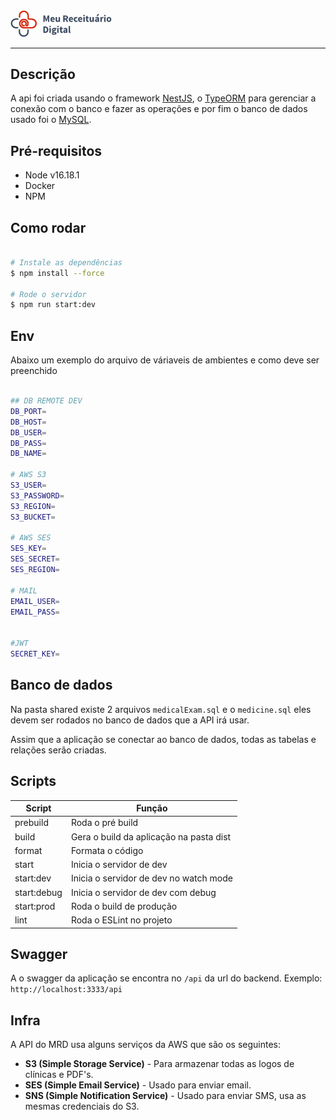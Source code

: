 <img style=" width: 162px; mix-blend-mode: multiply;" src="https://github.com/ms3ti/ReceituarioDigital-backend/blob/main/src/assets/mrd-logo-300px.png?raw=true" alt="MRD">


------


## Descrição

A api foi criada usando o framework [NestJS](https://nestjs.com/), o [TypeORM](https://typeorm.io/) para gerenciar a conexão com o banco e fazer as operações e por fim o banco de dados usado foi o [MySQL](https://www.mysql.com/).

## Pré-requisitos

* Node v16.18.1
* Docker
* NPM


## Como rodar

```bash

# Instale as dependências
$ npm install --force

# Rode o servidor
$ npm run start:dev
```

## Env

Abaixo um exemplo do arquivo de váriaveis de ambientes e como deve ser preenchido
```bash

## DB REMOTE DEV
DB_PORT=
DB_HOST=
DB_USER=
DB_PASS=
DB_NAME=

# AWS S3
S3_USER=
S3_PASSWORD=
S3_REGION=
S3_BUCKET=

# AWS SES
SES_KEY=
SES_SECRET=
SES_REGION=

# MAIL
EMAIL_USER=
EMAIL_PASS=


#JWT
SECRET_KEY=

```


## Banco de dados

Na pasta shared existe 2 arquivos `medicalExam.sql` e o `medicine.sql` eles devem ser rodados no banco de dados que a API irá usar.

Assim que a aplicação se conectar ao banco de dados, todas as tabelas e relações serão criadas.

## Scripts

| Script      | Função |
| ----------- | ----------- |
| prebuild | Roda o pré build |
| build | Gera o build da aplicação na pasta dist |
| format | Formata o código
| start | Inicia o servidor de dev |
| start:dev | Inicia o servidor de dev no watch mode |
| start:debug | Inicia o servidor de dev com debug |
| start:prod | Roda o build de produção |
| lint | Roda o ESLint no projeto

## Swagger

A o swagger da aplicação se encontra no `/api` da url do backend. Exemplo: `http://localhost:3333/api`

## Infra

A API do MRD usa alguns serviços da AWS que são os seguintes:

* **S3 (Simple Storage Service)** - Para armazenar todas as logos de clínicas e PDF's.
* **SES (Simple Email Service)** - Usado para enviar email.
* **SNS (Simple Notification Service)** - Usado para enviar SMS, usa as mesmas credenciais do S3.
